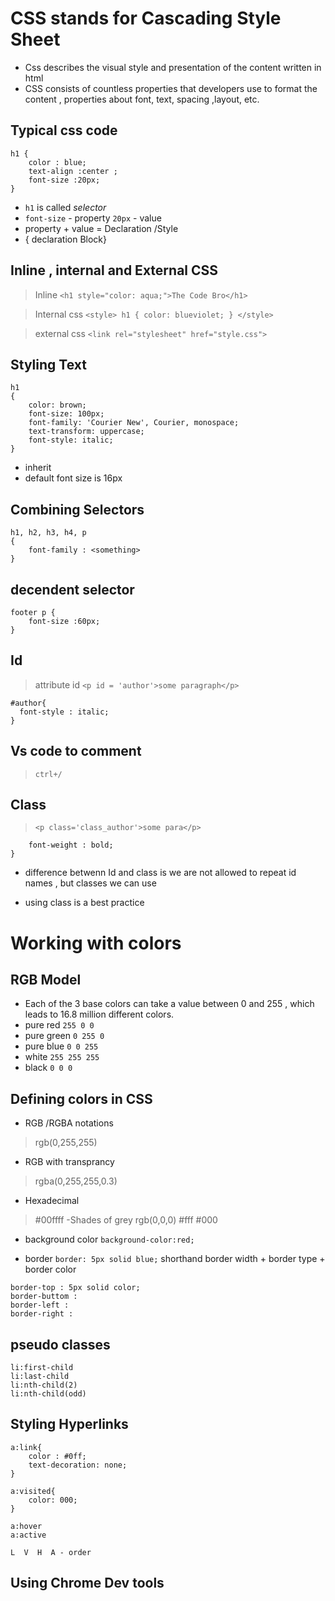 # CSS stands for Cascading Style Sheet

- Css describes the visual style and presentation of the content written in html
- CSS consists of countless properties that developers use to format the content , properties about font, text, spacing ,layout, etc.


## Typical css code 

```
h1 {
    color : blue;
    text-align :center ;
    font-size :20px;
}
```
- `h1` is called *selector*
- `font-size` - property   `20px` - value 
- property + value = Declaration /Style
- { declaration Block}


## Inline , internal and External CSS

> Inline  `<h1 style="color: aqua;">The Code Bro</h1>`

> Internal css ```<style>
        h1
        {
            color: blueviolet;
        }
    </style>
    ```

> external css `<link rel="stylesheet" href="style.css">`

## Styling Text
```
h1
{
    color: brown;
    font-size: 100px;
    font-family: 'Courier New', Courier, monospace;
    text-transform: uppercase;
    font-style: italic;
}
```
- inherit 
- default font size is 16px

## Combining Selectors
```
h1, h2, h3, h4, p 
{
    font-family : <something>
}
```

## decendent selector

```
footer p {
    font-size :60px;
}
```

## Id 
> attribute id `<p id = 'author'>some paragraph</p>`
  ```
  #author{
    font-style : italic;
  }
  ```

## Vs code to comment 
> `ctrl+/`

## Class
> `<p class='class_author'>some para</p>`
``` .class_author{
    font-weight : bold;
}
```

- difference betwenn Id and class is we are not allowed to repeat id names , but classes we can use 

- using class is a best practice

# Working with colors
## RGB Model
- Each of the 3 base colors can take a value between 0 and 255 , which leads to 16.8 million different colors.
- pure red `255 0 0`
- pure green `0 255 0`
- pure blue `0 0 255`
- white `255 255 255`
- black `0 0 0`

## Defining colors in CSS
- RGB /RGBA notations
> rgb(0,255,255)
- RGB with transprancy
> rgba(0,255,255,0.3)
- Hexadecimal
> #00ffff
-Shades of grey
>rgb(0,0,0)
>#fff
>#000


- background color
`background-color:red;`

- border
`border: 5px solid blue;` shorthand
border width + border type + border color

```
border-top : 5px solid color;
border-buttom :
border-left :
border-right :
```
## pseudo classes
```
li:first-child
li:last-child
li:nth-child(2)
li:nth-child(odd)
```

## Styling Hyperlinks
```
a:link{
    color : #0ff;
    text-decoration: none;
}
```

```
a:visited{
    color: 000;
}
```

```
a:hover
a:active

L  V  H  A - order
```

## Using Chrome Dev tools


